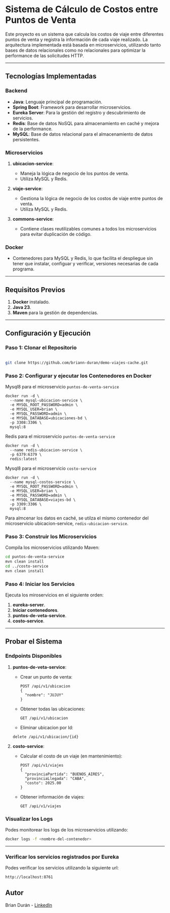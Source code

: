 # Sistema de Cálculo de Costos entre Puntos de Venta

Este proyecto es un sistema que calcula los costos de viaje entre diferentes puntos de venta y registra la información de cada viaje realizado. La arquitectura implementada está basada en microservicios, utilizando tanto bases de datos relacionales como no relacionales para optimizar la performance de las solicitudes HTTP.

---

## Tecnologías Implementadas

### Backend
- **Java**: Lenguaje principal de programación.
- **Spring Boot**: Framework para desarrollar microservicios.
- **Eureka Server**: Para la gestión del registro y descubrimiento de servicios.
- **Redis**: Base de datos NoSQL para almacenamiento en caché y mejora de la performance.
- **MySQL**: Base de datos relacional para el almacenamiento de datos persistentes.

### Microservicios
1. **ubicacion-service**:
   - Maneja la lógica de negocio de los puntos de venta.
   - Utiliza MySQL y Redis.

2. **viaje-service**:
   - Gestiona la lógica de negocio de los costos de viaje entre puntos de venta.
   - Utiliza MySQL y Redis.

3. **commons-service**:
   - Contiene clases reutilizables comunes a todos los microservicios para evitar duplicación de código.

### Docker
- Contenedores para MySQL y Redis, lo que facilita el despliegue sin tener que instalar, configuar y verificar, versiones necesarias de cada programa.

---

## Requisitos Previos

1. **Docker** instalado.
2. **Java 23**.
3. **Maven** para la gestión de dependencias.

---

## Configuración y Ejecución

### Paso 1: Clonar el Repositorio
```bash

git clone https://github.com/briann-duran/demo-viajes-cache.git
```

### Paso 2: Configurar y ejecutar los Contenedores en Docker
Mysql8 para el microservicio `puntos-de-venta-service`

```Mysql
docker run -d \
  --name mysql-ubicacion-service \
  -e MYSQL_ROOT_PASSWORD=admin \
  -e MYSQL_USER=brian \
  -e MYSQL_PASSWORD=admin \
  -e MYSQL_DATABASE=ubicaciones-bd \
  -p 3308:3306 \
  mysql:8

```

Redis para el microservicio `puntos-de-venta-service`

```Redis
docker run -d \
  --name redis-ubicacion-service \
  -p 6379:6379 \
  redis:latest

```

Mysql8 para el microservicio `costo-service`

```Mysql
docker run -d \
  --name mysql-costos-service \
  -e MYSQL_ROOT_PASSWORD=admin \
  -e MYSQL_USER=brian \
  -e MYSQL_PASSWORD=admin \
  -e MYSQL_DATABASE=viajes-bd \
  -p 3309:3306 \
  mysql:8

```
Para almcenar los datos en caché, se utilza el mismo contenedor del microservicio ubicacion-service, `redis-ubicacion-service`.


### Paso 3: Construir los Microservicios
Compila los microservicios utilizando Maven:
```bash
cd puntos-de-venta-service
mvn clean install
cd ../costo-service
mvn clean install
```

### Paso 4: Iniciar los Servicios
Ejecuta los miroservicios en el siguiente orden:

1. **eureka-server**.
2. **Iniciar contenedores**.
3. **puntos-de-veta-service**.
4. **costo-service**.
---

## Probar el Sistema

### Endpoints Disponibles

1. **puntos-de-veta-service**:
   - Crear un punto de venta:
     ```http
     POST /api/v1/ubicacion
     {
       "nombre": "JUJUY"
     }
     ```
   - Obtener todas las ubicaciones:
     ```http
     GET /api/v1/ubicacion
     ```
    - Eliminar ubicacion por Id:
     ```http
     delete /api/v1/ubicacion/{id}
     ```

2. **costo-service**:
   - Calcular el costo de un viaje (en mantenimiento):
     ```http
     POST /api/v1/viajes
     {
       "provinciaPartida": "BUENOS_AIRES",
       "provinciaLlegada": "CABA",
       "costo": 2025.00
     }
     ```
   - Obtener información de viajes:
     ```http
     GET /api/v1/viajes
     ```

### Visualizar los Logs
Podes monitorear los logs de los microservicios utilizando:
```bash
docker logs -f <nombre-del-contenedor>
```

---
### Verificar los servicios registrados por Eureka
Podes verificar los servicios utilizando la siguiente url: 
```bash
http://localhost:8761
```
## Autor
Brian Durán - [LinkedIn](https://www.linkedin.com/in/brian-duran/)
